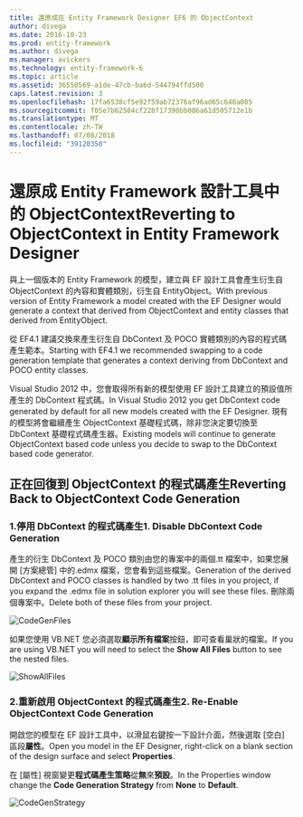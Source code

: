 ```yaml
---
title: 還原成在 Entity Framework Designer EF6 的 ObjectContext
author: divega
ms.date: 2016-10-23
ms.prod: entity-framework
ms.author: divega
ms.manager: avickers
ms.technology: entity-framework-6
ms.topic: article
ms.assetid: 36550569-a1de-47cb-ba6d-544794ffd500
caps.latest.revision: 3
ms.openlocfilehash: 17fa6538cf5e92f59ab72376af96ad65c640a085
ms.sourcegitcommit: f05e7b62584cf228f17390bb086a61d505712e1b
ms.translationtype: MT
ms.contentlocale: zh-TW
ms.lasthandoff: 07/08/2018
ms.locfileid: "39120350"
---
```

# <a name="reverting-to-objectcontext-in-entity-framework-designer"></a><span data-ttu-id="367a4-102">還原成 Entity Framework 設計工具中的 ObjectContext</span><span class="sxs-lookup"><span data-stu-id="367a4-102">Reverting to ObjectContext in Entity Framework Designer</span></span>
<span data-ttu-id="367a4-103">與上一個版本的 Entity Framework 的模型，建立與 EF 設計工具會產生衍生自 ObjectContext 的內容和實體類別，衍生自 EntityObject。</span><span class="sxs-lookup"><span data-stu-id="367a4-103">With previous version of Entity Framework a model created with the EF Designer would generate a context that derived from ObjectContext and entity classes that derived from EntityObject.</span></span>

<span data-ttu-id="367a4-104">從 EF4.1 建議交換來產生衍生自 DbContext 及 POCO 實體類別的內容的程式碼產生範本。</span><span class="sxs-lookup"><span data-stu-id="367a4-104">Starting with EF4.1 we recommended swapping to a code generation template that generates a context deriving from DbContext and POCO entity classes.</span></span>

<span data-ttu-id="367a4-105">Visual Studio 2012 中，您會取得所有新的模型使用 EF 設計工具建立的預設值所產生的 DbContext 程式碼。</span><span class="sxs-lookup"><span data-stu-id="367a4-105">In Visual Studio 2012 you get DbContext code generated by default for all new models created with the EF Designer.</span></span> <span data-ttu-id="367a4-106">現有的模型將會繼續產生 ObjectContext 基礎程式碼，除非您決定要切換至 DbContext 基礎程式碼產生器。</span><span class="sxs-lookup"><span data-stu-id="367a4-106">Existing models will continue to generate ObjectContext based code unless you decide to swap to the DbContext based code generator.</span></span>

## <a name="reverting-back-to-objectcontext-code-generation"></a><span data-ttu-id="367a4-107">正在回復到 ObjectContext 的程式碼產生</span><span class="sxs-lookup"><span data-stu-id="367a4-107">Reverting Back to ObjectContext Code Generation</span></span>

### <a name="1-disable-dbcontext-code-generation"></a><span data-ttu-id="367a4-108">1.停用 DbContext 的程式碼產生</span><span class="sxs-lookup"><span data-stu-id="367a4-108">1. Disable DbContext Code Generation</span></span>

<span data-ttu-id="367a4-109">產生的衍生 DbContext 及 POCO 類別由您的專案中的兩個.tt 檔案中，如果您展開 [方案總管] 中的.edmx 檔案，您會看到這些檔案。</span><span class="sxs-lookup"><span data-stu-id="367a4-109">Generation of the derived DbContext and POCO classes is handled by two .tt files in you project, if you expand the .edmx file in solution explorer you will see these files.</span></span> <span data-ttu-id="367a4-110">刪除兩個專案中。</span><span class="sxs-lookup"><span data-stu-id="367a4-110">Delete both of these files from your project.</span></span>

![CodeGenFiles](~/ef6/media/codegenfiles.png)

<span data-ttu-id="367a4-112">如果您使用 VB.NET 您必須選取**顯示所有檔案**按鈕，即可查看巢狀的檔案。</span><span class="sxs-lookup"><span data-stu-id="367a4-112">If you are using VB.NET you will need to select the **Show All Files** button to see the nested files.</span></span>

![ShowAllFiles](~/ef6/media/showallfiles.png)

### <a name="2-re-enable-objectcontext-code-generation"></a><span data-ttu-id="367a4-114">2.重新啟用 ObjectContext 的程式碼產生</span><span class="sxs-lookup"><span data-stu-id="367a4-114">2. Re-Enable ObjectContext Code Generation</span></span>

<span data-ttu-id="367a4-115">開啟您的模型在 EF 設計工具中，以滑鼠右鍵按一下設計介面，然後選取 [空白] 區段**屬性**。</span><span class="sxs-lookup"><span data-stu-id="367a4-115">Open you model in the EF Designer, right-click on a blank section of the design surface and select **Properties**.</span></span>

<span data-ttu-id="367a4-116">在 [屬性] 視窗變更**程式碼產生策略**從**無**來**預設**。</span><span class="sxs-lookup"><span data-stu-id="367a4-116">In the Properties window change the **Code Generation Strategy** from **None** to **Default**.</span></span>

![CodeGenStrategy](~/ef6/media/codegenstrategy.png)
